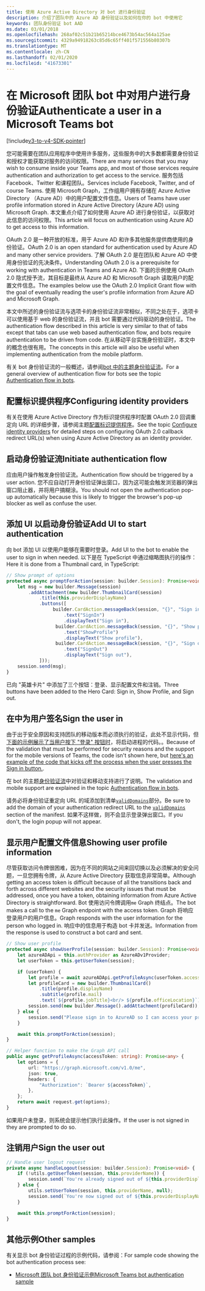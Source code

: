 ```yaml
---
title: 使用 Azure Active Directory 对 bot 进行身份验证
description: 介绍了团队中的 Azure AD 身份验证以及如何在你的 bot 中使用它
keywords: 团队身份验证 bot AAD
ms.date: 03/01/2018
ms.openlocfilehash: 268af02c51b21b65214bce4673b54ac564a125ae
ms.sourcegitcommit: 4329a94918263c85d6c65ff401f571556b80307b
ms.translationtype: MT
ms.contentlocale: zh-CN
ms.lasthandoff: 02/01/2020
ms.locfileid: "41673301"
---
```

# <a name="authenticate-a-user-in-a-microsoft-teams-bot"></a><span data-ttu-id="e18cb-104">在 Microsoft 团队 bot 中对用户进行身份验证</span><span class="sxs-lookup"><span data-stu-id="e18cb-104">Authenticate a user in a Microsoft Teams bot</span></span>

[!include[v3-to-v4-SDK-pointer](~/includes/v3-to-v4-pointer-bots.md)]

<span data-ttu-id="e18cb-105">您可能需要在团队应用程序中使用许多服务，这些服务中的大多数都需要身份验证和授权才能获取对服务的访问权限。</span><span class="sxs-lookup"><span data-stu-id="e18cb-105">There are many services that you may wish to consume inside your Teams app, and most of those services require authentication and authorization to get access to the service.</span></span> <span data-ttu-id="e18cb-106">服务包括 Facebook、Twitter 和课程团队。</span><span class="sxs-lookup"><span data-stu-id="e18cb-106">Services include Facebook, Twitter, and of course Teams.</span></span> <span data-ttu-id="e18cb-107">使用 Microsoft Graph，工作组用户拥有存储在 Azure Active Directory （Azure AD）中的用户配置文件信息。</span><span class="sxs-lookup"><span data-stu-id="e18cb-107">Users of Teams have user profile information stored in Azure Active Directory (Azure AD) using Microsoft Graph.</span></span> <span data-ttu-id="e18cb-108">本文重点介绍了如何使用 Azure AD 进行身份验证，以获取对此信息的访问权限。</span><span class="sxs-lookup"><span data-stu-id="e18cb-108">This article will focus on authentication using Azure AD to get access to this information.</span></span>

<span data-ttu-id="e18cb-109">OAuth 2.0 是一种开放的标准，用于 Azure AD 和许多其他服务提供商使用的身份验证。</span><span class="sxs-lookup"><span data-stu-id="e18cb-109">OAuth 2.0 is an open standard for authentication used by Azure AD and many other service providers.</span></span> <span data-ttu-id="e18cb-110">了解 OAuth 2.0 是在团队和 Azure AD 中使用身份验证的先决条件。</span><span class="sxs-lookup"><span data-stu-id="e18cb-110">Understanding OAuth 2.0 is a prerequisite for working with authentication in Teams and Azure AD.</span></span> <span data-ttu-id="e18cb-111">下面的示例使用 OAuth 2.0 隐式授予流，其目标是最终从 Azure AD 和 Microsoft Graph 读取用户的配置文件信息。</span><span class="sxs-lookup"><span data-stu-id="e18cb-111">The examples below use the OAuth 2.0 Implicit Grant flow with the goal of eventually reading the user's profile information from Azure AD and Microsoft Graph.</span></span>

<span data-ttu-id="e18cb-112">本文中所述的身份验证流与选项卡的身份验证流非常相似，不同之处在于，选项卡可以使用基于 web 的身份验证流，并且 bot 需要通过代码驱动的身份验证。</span><span class="sxs-lookup"><span data-stu-id="e18cb-112">The authentication flow described in this article is very similar to that of tabs except that tabs can use web based authentication flow, and bots require authentication to be driven from code.</span></span> <span data-ttu-id="e18cb-113">在从移动平台实施身份验证时，本文中的概念也很有用。</span><span class="sxs-lookup"><span data-stu-id="e18cb-113">The concepts in this article will also be useful when implementing authentication from the mobile platform.</span></span>

<span data-ttu-id="e18cb-114">有关 bot 身份验证流的一般概述，请参阅[bot 中的主题身份验证流](~/resources/bot-v3/bot-authentication/auth-flow-bot.md)。</span><span class="sxs-lookup"><span data-stu-id="e18cb-114">For a general overview of authentication flow for bots see the topic [Authentication flow in bots](~/resources/bot-v3/bot-authentication/auth-flow-bot.md).</span></span>

## <a name="configuring-identity-providers"></a><span data-ttu-id="e18cb-115">配置标识提供程序</span><span class="sxs-lookup"><span data-stu-id="e18cb-115">Configuring identity providers</span></span>

<span data-ttu-id="e18cb-116">有关在使用 Azure Active Directory 作为标识提供程序时配置 OAuth 2.0 回调重定向 URL 的详细步骤，请参阅主题[配置标识提供程序](~/concepts/authentication/configure-identity-provider.md)。</span><span class="sxs-lookup"><span data-stu-id="e18cb-116">See the topic [Configure identity providers](~/concepts/authentication/configure-identity-provider.md) for detailed steps on configuring OAuth 2.0 callback redirect URL(s) when using Azure Active Directory as an identity provider.</span></span>

## <a name="initiate-authentication-flow"></a><span data-ttu-id="e18cb-117">启动身份验证流</span><span class="sxs-lookup"><span data-stu-id="e18cb-117">Initiate authentication flow</span></span>

<span data-ttu-id="e18cb-118">应由用户操作触发身份验证流。</span><span class="sxs-lookup"><span data-stu-id="e18cb-118">Authentication flow should be triggered by a user action.</span></span> <span data-ttu-id="e18cb-119">您不应自动打开身份验证弹出窗口，因为这可能会触发浏览器的弹出窗口阻止器，并将用户搞糊涂。</span><span class="sxs-lookup"><span data-stu-id="e18cb-119">You should not open the authentication pop-up automatically because this is likely to trigger the browser's pop-up blocker as well as confuse the user.</span></span>

## <a name="add-ui-to-start-authentication"></a><span data-ttu-id="e18cb-120">添加 UI 以启动身份验证</span><span class="sxs-lookup"><span data-stu-id="e18cb-120">Add UI to start authentication</span></span>

<span data-ttu-id="e18cb-121">向 bot 添加 UI 以使用户能够在需要时登录。</span><span class="sxs-lookup"><span data-stu-id="e18cb-121">Add UI to the bot to enable the user to sign in when needed.</span></span> <span data-ttu-id="e18cb-122">以下是在 TypeScript 中通过缩略图执行的操作：</span><span class="sxs-lookup"><span data-stu-id="e18cb-122">Here it is done from a Thumbnail card, in TypeScript:</span></span>

```typescript
// Show prompt of options
protected async promptForAction(session: builder.Session): Promise<void> {
    let msg = new builder.Message(session)
        .addAttachment(new builder.ThumbnailCard(session)
            .title(this.providerDisplayName)
            .buttons([
                 builder.CardAction.messageBack(session, "{}", "Sign in")
                     .text("SignIn")
                     .displayText("Sign in"),
                  builder.CardAction.messageBack(session, "{}", "Show profile")
                     .text("ShowProfile")
                     .displayText("Show profile"),
                  builder.CardAction.messageBack(session, "{}", "Sign out")
                     .text("SignOut")
                     .displayText("Sign out"),
            ]));
    session.send(msg);
}
```

<span data-ttu-id="e18cb-123">已向 "英雄卡片" 中添加了三个按钮：登录、显示配置文件和注销。</span><span class="sxs-lookup"><span data-stu-id="e18cb-123">Three buttons have been added to the Hero Card: Sign in, Show Profile, and Sign out.</span></span>

## <a name="sign-the-user-in"></a><span data-ttu-id="e18cb-124">在中为用户签名</span><span class="sxs-lookup"><span data-stu-id="e18cb-124">Sign the user in</span></span>

<span data-ttu-id="e18cb-125">由于出于安全原因和支持团队的移动版本而必须执行的验证，此处不显示代码，但[下面的示例展示了当用户按下 "登录" 按钮时](https://github.com/OfficeDev/microsoft-teams-sample-auth-node/blob/e84020562d7c8b83f4a357a4a4d91298c5d2989d/src/dialogs/BaseIdentityDialog.ts#L154-L195)，将启动进程的代码。。</span><span class="sxs-lookup"><span data-stu-id="e18cb-125">Because of the validation that must be performed for security reasons and the support for the mobile versions of Teams, the code isn't shown here, but [here's an example of the code that kicks off the process when the user presses the Sign in button.](https://github.com/OfficeDev/microsoft-teams-sample-auth-node/blob/e84020562d7c8b83f4a357a4a4d91298c5d2989d/src/dialogs/BaseIdentityDialog.ts#L154-L195).</span></span>

<span data-ttu-id="e18cb-126">在 bot 的主题[身份验证流](~/resources/bot-v3/bot-authentication/auth-flow-bot.md)中对验证和移动支持进行了说明。</span><span class="sxs-lookup"><span data-stu-id="e18cb-126">The validation and mobile support are explained in the topic [Authentication flow in bots](~/resources/bot-v3/bot-authentication/auth-flow-bot.md).</span></span>

<span data-ttu-id="e18cb-127">请务必将身份验证重定向 URL 的域添加到清单[`validDomains`](~/resources/schema/manifest-schema.md#validdomains)部分。</span><span class="sxs-lookup"><span data-stu-id="e18cb-127">Be sure to add the domain of your authentication redirect URL to the [`validDomains`](~/resources/schema/manifest-schema.md#validdomains) section of the manifest.</span></span> <span data-ttu-id="e18cb-128">如果不这样做，则不会显示登录弹出窗口。</span><span class="sxs-lookup"><span data-stu-id="e18cb-128">If you don't, the login popup will not appear.</span></span>

## <a name="showing-user-profile-information"></a><span data-ttu-id="e18cb-129">显示用户配置文件信息</span><span class="sxs-lookup"><span data-stu-id="e18cb-129">Showing user profile information</span></span>

<span data-ttu-id="e18cb-130">尽管获取访问令牌很困难，因为在不同的网站之间来回切换以及必须解决的安全问题，一旦您拥有令牌，从 Azure Active Directory 获取信息非常简单。</span><span class="sxs-lookup"><span data-stu-id="e18cb-130">Although getting an access token is difficult because of all the transitions back and forth across different websites and the security issues that must be addressed, once you have a token, obtaining information from Azure Active Directory is straightforward.</span></span> <span data-ttu-id="e18cb-131">Bot 使用访问令牌调用`me` Graph 终结点。</span><span class="sxs-lookup"><span data-stu-id="e18cb-131">The bot makes a call to the `me` Graph endpoint with the access token.</span></span> <span data-ttu-id="e18cb-132">Graph 将响应登录用户的用户信息。</span><span class="sxs-lookup"><span data-stu-id="e18cb-132">Graph responds with the user information for the person who logged in.</span></span> <span data-ttu-id="e18cb-133">响应中的信息用于构造 bot 卡并发送。</span><span class="sxs-lookup"><span data-stu-id="e18cb-133">Information from the response is used to construct a bot card and sent.</span></span>

```typescript
// Show user profile
protected async showUserProfile(session: builder.Session): Promise<void> {
    let azureADApi = this.authProvider as AzureADv1Provider;
    let userToken = this.getUserToken(session);

    if (userToken) {
        let profile = await azureADApi.getProfileAsync(userToken.accessToken);
        let profileCard = new builder.ThumbnailCard()
            .title(profile.displayName)
            .subtitle(profile.mail)
            .text(`${profile.jobTitle}<br/> ${profile.officeLocation}`);
        session.send(new builder.Message().addAttachment(profileCard));
    } else {
        session.send("Please sign in to AzureAD so I can access your profile.");
    }

    await this.promptForAction(session);
}

// Helper function to make the Graph API call
public async getProfileAsync(accessToken: string): Promise<any> {
    let options = {
        url: "https://graph.microsoft.com/v1.0/me",
        json: true,
        headers: {
            "Authorization": `Bearer ${accessToken}`,
        },
    };
    return await request.get(options);
}
```

<span data-ttu-id="e18cb-134">如果用户未登录，则系统会提示他们执行此操作。</span><span class="sxs-lookup"><span data-stu-id="e18cb-134">If the user is not signed in they are prompted to do so.</span></span>

## <a name="sign-the-user-out"></a><span data-ttu-id="e18cb-135">注销用户</span><span class="sxs-lookup"><span data-stu-id="e18cb-135">Sign the user out</span></span>

```typescript
// Handle user logout request
private async handleLogout(session: builder.Session): Promise<void> {
    if (!utils.getUserToken(session, this.providerName)) {
        session.send(`You're already signed out of ${this.providerDisplayName}.`);
    } else {
        utils.setUserToken(session, this.providerName, null);
        session.send(`You're now signed out of ${this.providerDisplayName}.`);
    }

    await this.promptForAction(session);
}
```

## <a name="other-samples"></a><span data-ttu-id="e18cb-136">其他示例</span><span class="sxs-lookup"><span data-stu-id="e18cb-136">Other samples</span></span>

<span data-ttu-id="e18cb-137">有关显示 bot 身份验证过程的示例代码，请参阅：</span><span class="sxs-lookup"><span data-stu-id="e18cb-137">For sample code showing the bot authentication process see:</span></span>

* [<span data-ttu-id="e18cb-138">Microsoft 团队 bot 身份验证示例</span><span class="sxs-lookup"><span data-stu-id="e18cb-138">Microsoft Teams bot authentication sample</span></span>](https://github.com/OfficeDev/microsoft-teams-sample-auth-node)
